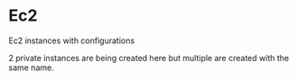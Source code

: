 # Ec2
Ec2 instances with configurations

2 private instances are being created here but multiple are created with the same name.
